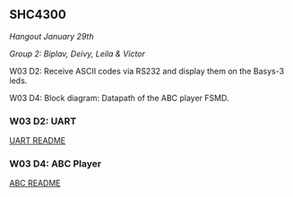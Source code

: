 ## SHC4300

*Hangout January 29th*

*Group 2: Biplav, Deivy, Leila & Victor*

W03 D2: Receive ASCII codes via RS232 and display them on the Basys-3 leds.

W03 D4: Block diagram: Datapath of the ABC player FSMD.


### W03 D2: UART

[UART README](./UART_ASCII.md)

### W03 D4: ABC Player

[ABC README](./ABC_player.md)






